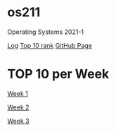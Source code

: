 # os211
Operating Systems 2021-1

[Log](https://angelindepthios.github.io/os211/TXT/mylog.txt) [Top 10 rank](https://angelindepthios.github.io/os211/TXT/myrank.txt) [GitHub Page](https://github.com/angelindepthios/os211)

# TOP 10 per Week

[Week 1](https://angelindepthios.github.io/os211/w01)

[Week 2](https://angelindepthios.github.io/os211/W02/)

[Week 3](https://angelindepthios.github.io/os211/W03/)
